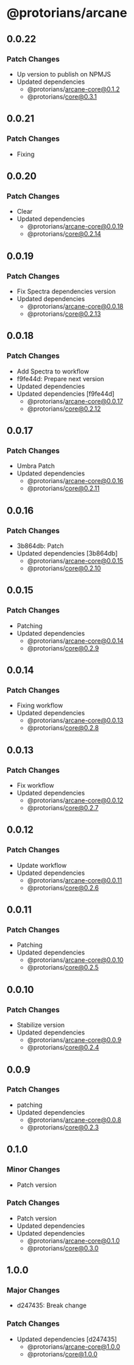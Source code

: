 # @protorians/arcane

## 0.0.22

### Patch Changes

- Up version to publish on NPMJS
- Updated dependencies
  - @protorians/arcane-core@0.1.2
  - @protorians/core@0.3.1

## 0.0.21

### Patch Changes

- Fixing

## 0.0.20

### Patch Changes

- Clear
- Updated dependencies
  - @protorians/arcane-core@0.0.19
  - @protorians/core@0.2.14

## 0.0.19

### Patch Changes

- Fix Spectra dependencies version
- Updated dependencies
  - @protorians/arcane-core@0.0.18
  - @protorians/core@0.2.13

## 0.0.18

### Patch Changes

- Add Spectra to workflow
- f9fe44d: Prepare next version
- Updated dependencies
- Updated dependencies [f9fe44d]
  - @protorians/arcane-core@0.0.17
  - @protorians/core@0.2.12

## 0.0.17

### Patch Changes

- Umbra Patch
- Updated dependencies
  - @protorians/arcane-core@0.0.16
  - @protorians/core@0.2.11

## 0.0.16

### Patch Changes

- 3b864db: Patch
- Updated dependencies [3b864db]
  - @protorians/arcane-core@0.0.15
  - @protorians/core@0.2.10

## 0.0.15

### Patch Changes

- Patching
- Updated dependencies
  - @protorians/arcane-core@0.0.14
  - @protorians/core@0.2.9

## 0.0.14

### Patch Changes

- Fixing workflow
- Updated dependencies
  - @protorians/arcane-core@0.0.13
  - @protorians/core@0.2.8

## 0.0.13

### Patch Changes

- Fix workflow
- Updated dependencies
  - @protorians/arcane-core@0.0.12
  - @protorians/core@0.2.7

## 0.0.12

### Patch Changes

- Update workflow
- Updated dependencies
  - @protorians/arcane-core@0.0.11
  - @protorians/core@0.2.6

## 0.0.11

### Patch Changes

- Patching
- Updated dependencies
  - @protorians/arcane-core@0.0.10
  - @protorians/core@0.2.5

## 0.0.10

### Patch Changes

- Stabilize version
- Updated dependencies
  - @protorians/arcane-core@0.0.9
  - @protorians/core@0.2.4

## 0.0.9

### Patch Changes

- patching
- Updated dependencies
  - @protorians/arcane-core@0.0.8
  - @protorians/core@0.2.3

## 0.1.0

### Minor Changes

- Patch version

### Patch Changes

- Patch version
- Updated dependencies
- Updated dependencies
  - @protorians/arcane-core@0.1.0
  - @protorians/core@0.3.0

## 1.0.0

### Major Changes

- d247435: Break change

### Patch Changes

- Updated dependencies [d247435]
  - @protorians/arcane-core@1.0.0
  - @protorians/core@1.0.0
